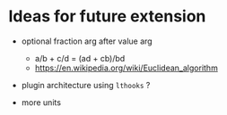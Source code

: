 Ideas for future extension
==========================

- optional fraction arg after value arg
	- a/b + c/d = (ad + cb)/bd
	- https://en.wikipedia.org/wiki/Euclidean_algorithm

- plugin architecture using `lthooks` ?

- more units
